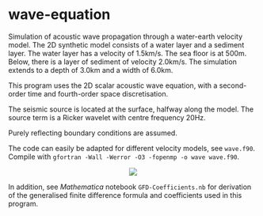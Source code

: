 # wave-equation

Simulation of acoustic wave propagation through a water-earth velocity model. The 2D synthetic model consists of a water layer and a sediment layer. The water layer has a velocity of 1.5km/s. The sea floor is at 500m. Below, there is a layer of sediment of velocity 2.0km/s. The simulation extends to a depth of 3.0km and a width of 6.0km.

This program uses the 2D scalar acoustic wave equation, with a second-order time and fourth-order space discretisation.

The seismic source is located at the surface, halfway along the model. The source term is a Ricker wavelet with centre frequency 20Hz.

Purely reflecting boundary conditions are assumed.

The code can easily be adapted for different velocity models, see `wave.f90`. Compile with `gfortran -Wall -Werror -O3 -fopenmp -o wave wave.f90`.

<p align="center">
  <img src="https://github.com/sam-marsh/wave-equation/blob/master/output.gif?raw=true">
</p>

In addition, see *Mathematica* notebook `GFD-Coefficients.nb` for derivation of the generalised finite difference formula and coefficients used in this program.
